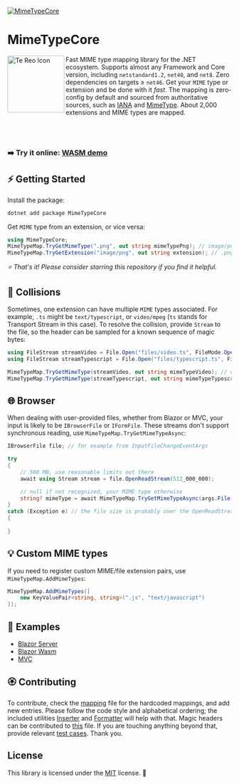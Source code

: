 [![MimeTypeCore](https://badgen.net/nuget/v/MimeTypeCore?v=303&icon=nuget&label=MimeTypeCore)](https://www.nuget.org/packages/MimeTypeCore)

# MimeTypeCore

<img align="left" width="128" height="128" alt="Te Reo Icon" src="https://github.com/user-attachments/assets/250152a4-cbcd-409b-9290-36a2dd7c77f8" />
Fast MIME type mapping library for the .NET ecosystem. Supports almost any Framework and Core version, including <code>netstandard1.2</code>, <code>net40</code>, and <code>net8</code>. Zero dependencies on targets ≥ <code>net46</code>. Get your <code>MIME</code> type or extension and be done with it <i>fast</i>. The mapping is zero-config by default and sourced from authoritative sources, such as <a href="https://www.iana.org/assignments/media-types/media-types.xhtml">IANA</a> and <a href="https://mimetype.io/all-types">MimeType</a>. About 2,000 extensions and MIME types are mapped.

<br/><br/>

### ➡️ Try it online: [WASM demo](https://lofcz.github.io/MimeTypeCore)

## ⚡ Getting Started

Install the package:

```powershell
dotnet add package MimeTypeCore
```

Get `MIME` type from an extension, or vice versa:

```csharp
using MimeTypeCore;
MimeTypeMap.TryGetMimeType(".png", out string mimeTypePng); // image/png
MimeTypeMap.TryGetExtension("image/png", out string extension); // .png
```

_⭐ That's it! Please consider starring this repository if you find it helpful._

## 🔮 Collisions

Sometimes, one extension can have multiple `MIME` types associated. For example, `.ts` might be `text/typescript`, or `video/mpeg` (`ts` stands for Transport Stream in this case). To resolve the collision, provide `Stream` to the file, so the header can be sampled for a known sequence of magic bytes:
```csharp
using FileStream streamVideo = File.Open("files/video.ts", FileMode.Open);
using FileStream streamTypescript = File.Open("files/typescript.ts", FileMode.Open);

MimeTypeMap.TryGetMimeType(streamVideo, out string mimeTypeVideo); // video/mpeg
MimeTypeMap.TryGetMimeType(streamTypescript, out string mimeTypeTypescript); // text/typescript
```

## 🌐 Browser

When dealing with user-provided files, whether from Blazor or MVC, your input is likely to be `IBrowserFile` or `IFormFile`. These streams don't support synchronous reading, use `MimeTypeMap.TryGetMimeTypeAsync`:
```cs
IBrowserFile file; // for example from InputFileChangeEventArgs

try
{
    // 500 MB, use reasonable limits out there
    await using Stream stream = file.OpenReadStream(512_000_000);

    // null if not recognized, your MIME type otherwise
    string? mimeType = await MimeTypeMap.TryGetMimeTypeAsync(args.File.Name, stream);
}
catch (Exception e) // the file size is probably over the OpenReadStream limit
{
    
}
```

## 💡 Custom MIME types

If you need to register custom MIME/file extension pairs, use `MimeTypeMap.AddMimeTypes`:
```cs
MimeTypeMap.AddMimeTypes([
    new KeyValuePair<string, string>(".js", "text/javascript")
]);
```

## 🎯 Examples

- [Blazor Server](https://github.com/lofcz/MimeTypeCore/blob/master/MimeTypeCore/MimeTypeCore.Example.Web/Components/Pages/Home.razor)
- [Blazor Wasm](https://github.com/lofcz/MimeTypeCore/blob/master/MimeTypeCore/MimeTypeCore.Example.Wasm/Pages/Home.razor)
- [MVC](https://github.com/lofcz/MimeTypeCore/blob/master/MimeTypeCore/MimeTypeCore.Example.Mvc/Controllers/HomeController.cs)

## 🏵️ Contributing

To contribute, check the [mapping](https://github.com/lofcz/MimeTypeCore/blob/master/MimeTypeCore/MimeTypeCore/MimeTypeMapMapping.cs) file for the hardcoded mappings, and add new entries. Please follow the code style and alphabetical ordering; the included utilities [Inserter](https://github.com/lofcz/MimeTypeCore/tree/master/MimeTypeCore/MimeTypeCore.Inserter) and [Formatter](https://github.com/lofcz/MimeTypeCore/tree/master/MimeTypeCore/MimeTypeCore.Formatter) will help with that. Magic headers can be contributed to [this](https://github.com/lofcz/MimeTypeCore/blob/master/MimeTypeCore/MimeTypeCore/MimeTypeMapMagicBytes.cs) file. If you are touching anything beyond that, provide relevant [test cases](https://github.com/lofcz/MimeTypeCore/tree/master/MimeTypeCore/MimeTypeCore.Tests). Thank you.


## License

This library is licensed under the [MIT](https://github.com/lofcz/FastCloner/blob/next/LICENSE) license. 💜
